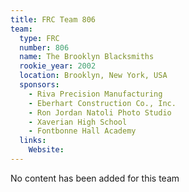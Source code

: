 ```yaml
---
title: FRC Team 806
team:
  type: FRC
  number: 806
  name: The Brooklyn Blacksmiths
  rookie_year: 2002
  location: Brooklyn, New York, USA
  sponsors:
    - Riva Precision Manufacturing
    - Eberhart Construction Co., Inc.
    - Ron Jordan Natoli Photo Studio
    - Xaverian High School
    - Fontbonne Hall Academy
  links:
    Website: 
---
```

No content has been added for this team